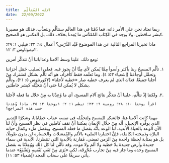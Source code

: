 ```yaml
---
title:  الإله المُتألِّم
date:  22/09/2022
---
```


ربما نعتاد نحن على الأمر ذاته، فما دُمْنَا في هذا العالَم سنتألَّم ونتعذَّب، فذلك هو مصيرنا كبشر ساقطين. ولا يوجد في الكِتَاب المُقَدَّس ما يَعِدنا بخلاف ذلك. بل العكس هو الصحيح.

ماذا تخبرنا المراجع التالية عن هذا الموضوع قَيْد الدَّرْس؟ أعمال ١٤: ٢٢؛ فيلبي ١: ٢٩؛ ٢تيموثاوس ٣: ١٢.

ومع ذلك، علينا وسط آلامنا وعذاباتنا أنْ نتذكَّر أمرين:

١. تألَّم المسيحُ ربنا بأكثر وأسوأ مِمَّا يُمكن لأي مِنَّا أنْ يجوز فيه. فعلى الصليب حَمَل أحزاننا وتحمَّل أوجاعنا (إشعياء ٥٣: ٤). وما نَعلَمه فقط كأفراد، هو أنّه تألَّم بشكل مُشترك مِنْ أجلنا جميعًا. فذاك الذي لم يعرف خطية صار «خطية لأجلنا» (٢كورنثوس ٥: ٢١)، وتألَّم بشكل لا يُمكن لنا حتى أنْ نتخيَّله كبشر خاطئين.

٢. ولكننا إذْ نتألَّم، علينا أنْ نتذكَّر نتائج آلام المسيح، أي ما وُعِدْنَا به مِنْ خلال ما فعله لأجلنا.

`اقرأ يوحنا ١٠: ٢٨؛ رومية ٦: ٢٣؛ تيطس ١: ٢؛ ١يوحنا ٢: ٢٥. ماذا وُعِدنا حسب هذه المراجع؟`

مهما كانت آلامنا هنا، فالشكر للمسيح ولتحمُّله في نفسه عقاب خطايانا، وشكرًا للتدبير الذي يوفِّره الإنجيل، أنَّه مِنْ خلال الإيمان يمكننا أنْ نقف كاملين في نظر المسيح وأنَّ لنا الآن الوعد بالحياة الأبدية. لنا الوعد بأنَّه بفضل ما فعله المسيح، وبفضل ملء وكمال حياته البارَّة وذبيحته الكاملة، فإنَّ اختبارنا المليء بالألم والمُفشلات والخسارة لن يدون طويلًا، بل هو بمثابة لحظة واحدة مِنْ الزمن تمضي، مُقارنة بالأبدية التي تنتظرنا، الأبدية في سماء جديدة وأرض جديدة بلا خطية ولا ألم ولا موت. وقد تأمَّن لنا كل ذلك وَوُعِدْنَا به بفضل المسيح وحده وما جاز فيه مِنْ تجارب مُحْرِقَة، لكي «يَرَى مِنْ تَعَبِ نَفْسِهِ وَيَشْبَعُ» عندما يأتي سريعًا على سحاب المجد (إشعياء ٥٣: ١١).